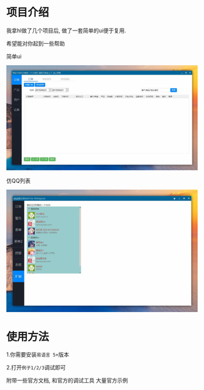 # 项目介绍

我拿hl做了几个项目后, 做了一套简单的ui便于复用.



希望能对你起到一些帮助



简单ui

![hl简单ui](images/1.jpg)



仿QQ列表

![仿QQ列表](images/2.jpg)



# 使用方法

1.你需要安装`易语言 5+`版本

2.打开`例子1/2/3`调试即可



附带一些官方文档, 和官方的调试工具    大量官方示例